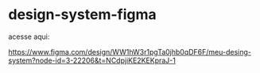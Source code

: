 # design-system-figma


acesse aqui: 

https://www.figma.com/design/WW1hW3r1pgTa0jhb0qDF6F/meu-desing-system?node-id=3-22206&t=NCdpjiKE2KEKpraJ-1
